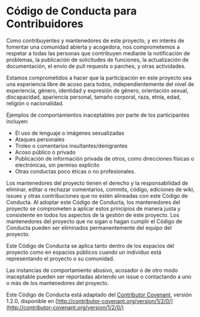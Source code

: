 # Código de Conducta para Contribuidores

Como contribuyentes y mantenedores de este proyecto, 
y en interés de fomentar una comunidad abierta y acogedora, 
nos comprometemos a respetar a todas las personas que contribuyen mediante la notificación de problemas, 
la publicación de solicitudes de funciones, la actualización de documentación, 
el envío de pull requests o parches, y otras actividades.

Estamos comprometidos a hacer que la participación en este proyecto 
sea una experiencia libre de acoso para todos, 
independientemente del nivel de experiencia, género, identidad y expresión de género, 
orientación sexual, discapacidad, apariencia personal, 
tamaño corporal, raza, etnia, edad, religión o nacionalidad.

Ejemplos de comportamientos inaceptables por parte de los participantes incluyen:

- El uso de lenguaje o imágenes sexualizadas
- Ataques personales
- Troleo o comentarios insultantes/denigrantes
- Acoso público o privado
- Publicación de información privada de otros, 
  como direcciones físicas o electrónicas, sin permiso explícito
- Otras conductas poco éticas o no profesionales.

Los mantenedores del proyecto tienen el derecho y la responsabilidad de eliminar, editar o rechazar 
comentarios, commits, código, ediciones de wiki, issues y otras contribuciones 
que no estén alineadas con este Código de Conducta. 
Al adoptar este Código de Conducta, 
los mantenedores del proyecto se comprometen a aplicar estos principios de manera justa y consistente 
en todos los aspectos de la gestión de este proyecto. 
Los mantenedores del proyecto que no sigan o hagan cumplir el Código de Conducta 
pueden ser eliminados permanentemente del equipo del proyecto.

Este Código de Conducta se aplica tanto dentro de los espacios del proyecto como en espacios públicos 
cuando un individuo está representando el proyecto o su comunidad.

Las instancias de comportamiento abusivo, acosador o de otro modo inaceptable 
pueden ser reportadas abriendo un issue 
o contactando a uno o más de los mantenedores del proyecto.

Este Código de Conducta está adaptado del [Contributor Covenant](http://contributor-covenant.org), versión 1.2.0, 
disponible en [http://contributor-covenant.org/version/1/2/0/](http://contributor-covenant.org/version/1/2/0/)
